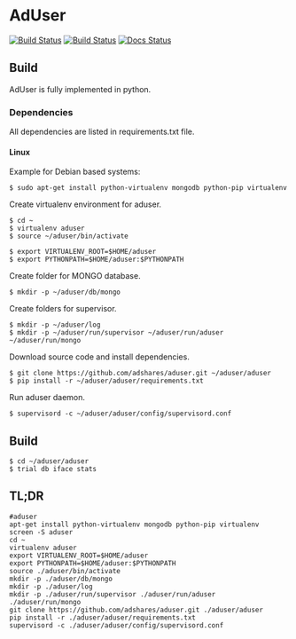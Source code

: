 # AdUser
[![Build Status](https://travis-ci.org/adshares/aduser.svg?branch=master)](https://travis-ci.org/adshares/aduser)
[![Build Status](https://sonarcloud.io/api/project_badges/measure?project=adshares-aduser&metric=alert_status)](https://sonarcloud.io/dashboard?id=adshares-aduser)
[![Docs Status](https://readthedocs.org/projects/adshares-aduser/badge/?version=latest)](http://adshares-aduser.readthedocs.io/en/latest/)
## Build
AdUser is fully implemented in python.

### Dependencies

All dependencies are listed in requirements.txt file.

#### Linux

Example for Debian based systems:
```
$ sudo apt-get install python-virtualenv mongodb python-pip virtualenv
```

Create virtualenv environment for aduser.
```
$ cd ~
$ virtualenv aduser
$ source ~/aduser/bin/activate

$ export VIRTUALENV_ROOT=$HOME/aduser
$ export PYTHONPATH=$HOME/aduser:$PYTHONPATH
```

Create folder for MONGO database.
```
$ mkdir -p ~/aduser/db/mongo
```


Create folders for supervisor.
```
$ mkdir -p ~/aduser/log
$ mkdir -p ~/aduser/run/supervisor ~/aduser/run/aduser ~/aduser/run/mongo
```

Download source code and install dependencies.
```
$ git clone https://github.com/adshares/aduser.git ~/aduser/aduser
$ pip install -r ~/aduser/aduser/requirements.txt
```

Run aduser daemon.
```
$ supervisord -c ~/aduser/aduser/config/supervisord.conf
```

## Build
```
$ cd ~/aduser/aduser
$ trial db iface stats
```
## TL;DR  
```
#aduser
apt-get install python-virtualenv mongodb python-pip virtualenv
screen -S aduser
cd ~
virtualenv aduser
export VIRTUALENV_ROOT=$HOME/aduser
export PYTHONPATH=$HOME/aduser:$PYTHONPATH
source ./aduser/bin/activate
mkdir -p ./aduser/db/mongo
mkdir -p ./aduser/log
mkdir -p ./aduser/run/supervisor ./aduser/run/aduser ./aduser/run/mongo
git clone https://github.com/adshares/aduser.git ./aduser/aduser
pip install -r ./aduser/aduser/requirements.txt
supervisord -c ./aduser/aduser/config/supervisord.conf
```
